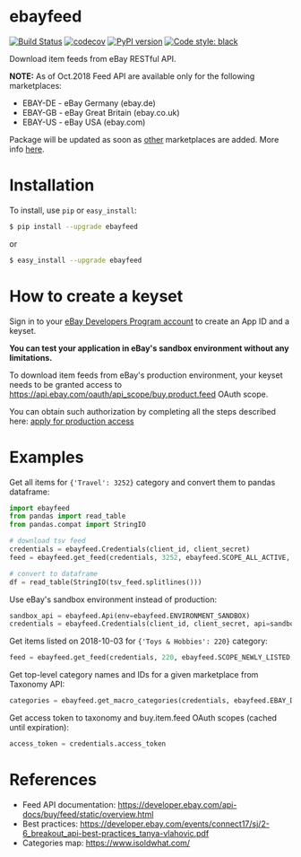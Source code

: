 # ebayfeed

[![Build Status](https://travis-ci.org/alessandrozamberletti/ebayfeed.svg?branch=master)](https://travis-ci.org/alessandrozamberletti/ebayfeed)
[![codecov](https://codecov.io/gh/alessandrozamberletti/ebayfeed/branch/master/graph/badge.svg)](https://codecov.io/gh/alessandrozamberletti/ebayfeed)
[![PyPI version](https://badge.fury.io/py/ebayfeed.svg)](https://badge.fury.io/py/ebayfeed)
[![Code style: black](https://img.shields.io/badge/code%20style-black-000000.svg)](https://github.com/ambv/black)

Download item feeds from eBay RESTful API.

**NOTE:** As of Oct.2018 Feed API are available only for the following marketplaces:
* EBAY-DE - eBay Germany (ebay.de)
* EBAY-GB - eBay Great Britain (ebay.co.uk)
* EBAY-US - eBay USA (ebay.com)

Package will be updated as soon as [other](https://developer.ebay.com/api-docs/static/rest-request-components.html#Marketpl) marketplaces are added.
More info [here](https://developer.ebay.com/api-docs/buy/feed/overview.html#API).

# Installation
To install, use `pip` or `easy_install`:

```bash
$ pip install --upgrade ebayfeed
```
or
```bash
$ easy_install --upgrade ebayfeed
```

# How to create a keyset

Sign in to your [eBay Developers Program account](https://developer.ebay.com) to create an App ID and a keyset.

**You can test your application in eBay's sandbox environment without any limitations.**

To download item feeds from eBay's production environment, your keyset needs to be granted access to https://api.ebay.com/oauth/api_scope/buy.product.feed OAuth scope. 

You can obtain such authorization by completing all the steps described here: [apply for production access](https://developer.ebay.com/api-docs/buy/static/buy-requirements.html#Applying)

# Examples

Get all items for ```{'Travel': 3252}``` category and convert them to pandas dataframe:
```python
import ebayfeed
from pandas import read_table
from pandas.compat import StringIO

# download tsv feed
credentials = ebayfeed.Credentials(client_id, client_secret)
feed = ebayfeed.get_feed(credentials, 3252, ebayfeed.SCOPE_ALL_ACTIVE, ebayfeed.EBAY_US)

# convert to dataframe
df = read_table(StringIO(tsv_feed.splitlines()))
```

Use eBay's sandbox environment instead of production:
```python
sandbox_api = ebayfeed.Api(env=ebayfeed.ENVIRONMENT_SANDBOX)
credentials = ebayfeed.Credentials(client_id, client_secret, api=sandbox_api)
```

Get items listed on 2018-10-03 for ```{'Toys & Hobbies': 220}``` category:
```python
feed = ebayfeed.get_feed(credentials, 220, ebayfeed.SCOPE_NEWLY_LISTED, ebayfeed.EBAY_US, date='20181003')
```

Get top-level category names and IDs for a given marketplace from Taxonomy API:
```python
categories = ebayfeed.get_macro_categories(credentials, ebayfeed.EBAY_DE)
```

Get access token to taxonomy and buy.item.feed OAuth scopes (cached until expiration):
```python
access_token = credentials.access_token
```

# References

* Feed API documentation: https://developer.ebay.com/api-docs/buy/feed/static/overview.html
* Best practices: https://developer.ebay.com/events/connect17/sj/2-6_breakout_api-best-practices_tanya-vlahovic.pdf
* Categories map: https://www.isoldwhat.com/
